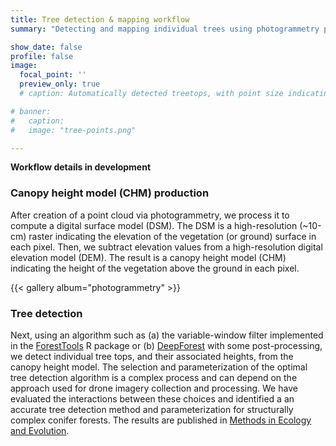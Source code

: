 ```yaml
---
title: Tree detection & mapping workflow
summary: "Detecting and mapping individual trees using photogrammetry products"

show_date: false
profile: false
image:
  focal_point: ''
  preview_only: true
  # caption: Automatically detected treetops, with point size indicating tree height, overlaid on drone-derived orthoimagery from the Tahoe National Forest

# banner:
#   caption:
#   image: "tree-points.png"

---
```


**Workflow details in development**

### Canopy height model (CHM) production

After creation of a point cloud via photogrammetry, we process it to compute a digital surface model (DSM). The DSM is a high-resolution (~10-cm) raster indicating the elevation of the vegetation (or ground) surface in each pixel. Then, we subtract elevation values from a high-resolution digital elevation model (DEM). The result is a canopy height model (CHM) indicating the height of the vegetation above the ground in each pixel.

{{< gallery album="photogrammetry" >}}


### Tree detection

Next, using an algorithm such as (a) the variable-window filter implemented in the [ForestTools](https://cran.r-project.org/web/packages/ForestTools/) R package or (b) [DeepForest](https://github.com/weecology/DeepForest) with some post-processing, we detect individual tree tops, and their associated heights, from the canopy height model. The selection and parameterization of the optimal tree detection algorithm is a complex process and can depend on the approach used for drone imagery collection and processing. We have evaluated the interactions between these choices and identified a an accurate tree detection method and parameterization for structurally complex conifer forests. The results are published in [<i class="far fa-file-lines"></i> Methods in Ecology and Evolution](https://besjournals.onlinelibrary.wiley.com/doi/10.1111/2041-210X.13860).